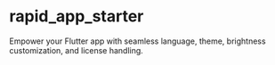 # rapid_app_starter
Empower your Flutter app with seamless language, theme, brightness customization, and license handling.
